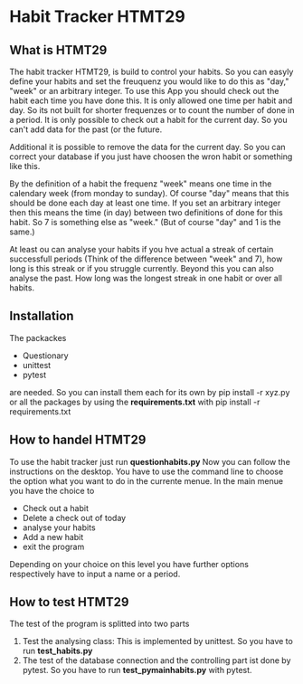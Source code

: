 # Habit Tracker HTMT29
## What is HTMT29

The habit tracker HTMT29, is build to control your habits. So you can easyly define your habits and set the freuquenz you would like to do this as "day," "week" or an arbitrary integer. 
To use this App you should check out the habit each time you have done this. It is only allowed one time per habit and day. So its not built for shorter frequenzes or to count the number of done in a period.
It is only possible to check out a habit for the current day. So you can't add data for the past (or the future.

Additional it is possible to remove the data for the current day. So you can correct your database if you just have choosen the wron habit or something like this.

By the definition of a habit the frequenz "week" means one time in the calendary week (from monday to sunday). Of course "day" means that this should be done each day at least one time. 
If you set an arbitrary integer then this means the time (in day) between two definitions of done for this habit. So 7 is something else as "week." (But of course "day" and 1 is the same.)

At least ou can analyse your habits if you hve actual a streak of certain successfull periods (Think of the difference between "week" and 7), how long is this streak or if you struggle currently. Beyond this you can also analyse the past. How long was the longest streak in one habit or over all habits.

## Installation

The packackes 
- Questionary
- unittest
- pytest

are needed. So you can install them each for its own by pip install -r xyz.py
or all the packages by using the **requirements.txt** with
pip install -r requirements.txt


## How to handel HTMT29

To use the habit tracker just run  **questionhabits.py**
Now you can follow the instructions on the desktop. You have to use the command line to choose the option what you want to do in the currente menue. In the main menue you have the choice to
- Check out a habit
- Delete a check out of today
- analyse your habits
- Add a new habit
- exit the program

Depending on your choice on this level you have further options respectively have to input a name or a period.


## How to test HTMT29

The test of the program is splitted into two parts

1. Test the analysing class: This is implemented by unittest. So you have to run **test\_habits.py**
2. The test of the database connection and the controlling part ist done by pytest. So you have to run **test\_pymainhabits.py** with pytest. 


